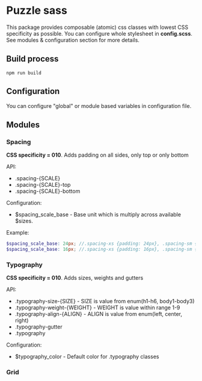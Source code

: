 # Puzzle sass
This package provides composable (atomic) css classes with lowest CSS specificity as possible.
You can configure whole stylesheet in **config.scss**. See modules & configuration section
for more details. 

## Build process
```
npm run build
```

## Configuration
You can configure "global" or module based variables in configuration file.

## Modules

### Spacing
**CSS specificity = 010**. Adds padding on all sides, only top or only bottom

API:
- .spacing-{SCALE}
- .spacing-{SCALE}-top
- .spacing-{SCALE}-bottom

Configuration:
- $spacing_scale_base - Base unit which is multiply across available $sizes.

Example:

```scss
$spacing_scale_base: 24px; //.spacing-xs {padding: 24px}, .spacing-sm {padding: 48px} ...
$spacing_scale_base: 16px; //.spacing-xs {padding: 16px}, .spacing-sm {padding: 32px} ... 
```

### Typography
**CSS specificity = 010**. Adds sizes, weights and gutters

API:
- .typography-size-{SIZE} - SIZE is value from enum(h1-h6, body1-body3)
- .typography-weight-{WEIGHT} - WEIGHT is value within range 1-9
- .typography-align-{ALIGN} - ALIGN is value from enum(left, center, right)
- .typography-gutter
- .typography

Configuration:
- $typography_color - Default color for .typography classes

### Grid